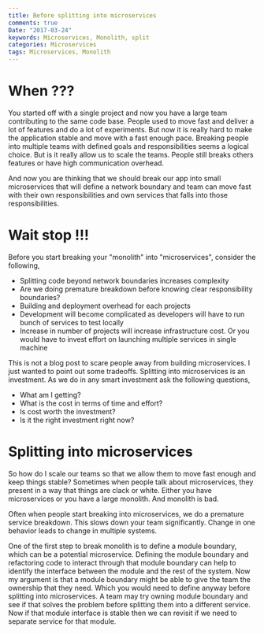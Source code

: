 ```yaml
---
title: Before splitting into microservices
comments: true
Date: "2017-03-24"
keywords: Microservices, Monolith, split
categories: Microservices
tags: Microservices, Monolith
---
```


# When ???
You started off with a single project and now you have a large team contributing to the same code base. People used to move fast and deliver a lot of features and do a lot of experiments. But now it is really hard to make the application stable and move with a fast enough pace. Breaking people into multiple teams with defined goals and responsibilities seems a logical choice. But is it really allow us to scale the teams. People still breaks others features or have high communication overhead.

And now you are thinking that we should break our app into small microservices that will define a network boundary and team can move fast with their own responsibilities and own services that falls into those responsibilities.

# Wait stop !!!
Before you start breaking your "monolith" into "microservices", consider the following,

* Splitting code beyond network boundaries increases complexity
* Are we doing premature breakdown before knowing clear responsibility boundaries?
* Building and deployment overhead for each projects
* Development will become complicated as developers will have to run bunch of services to test locally
* Increase in number of projects will increase infrastructure cost. Or you would have to invest effort on launching multiple services in single machine

This is not a blog post to scare people away from building microservices. I just wanted to point out some tradeoffs. Splitting into microservices is an investment. As we do in any smart investment ask the following questions,

* What am I getting?
* What is the cost in terms of time and effort?
* Is cost worth the investment?
* Is it the right investment right now?

# Splitting into microservices
So how do I scale our teams so that we allow them to move fast enough and keep things stable?
Sometimes when people talk about microservices, they present in a way that things are clack or white. Either you have microservices or you have a large monolith. And monolith is bad.

Often when people start breaking into microservices, we do a premature service breakdown. This slows down your team significantly. Change in one behavior leads to change in multiple systems.

One of the first step to break monolith is to define a module boundary, which can be a potential microservice. Defining the module boundary and refactoring code to interact through that module boundary can help to identify the interface between the module and the rest of the system. Now my argument is that a module boundary might be able to give the team the ownership that they need. Which you would need to define anyway before splitting into microservices. A team may try owning module boundary and see if that solves the problem before splitting them into a different service. Now if that module interface is stable then we can revisit if we need to separate service for that module.
